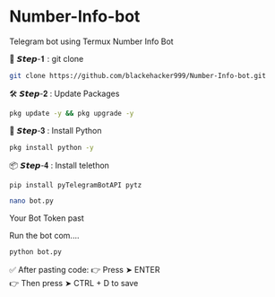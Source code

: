 # Number-Info-bot
Telegram bot using Termux Number Info Bot 

📲 𝙎𝙩𝙚𝙥-𝟏 : git clone 

```bash
git clone https://github.com/blackehacker999/Number-Info-bot.git
```
🛠️ 𝙎𝙩𝙚𝙥-𝟐 : Update Packages

```bash
pkg update -y && pkg upgrade -y

```
🐍 𝙎𝙩𝙚𝙥-𝟑 : Install Python
```bash
pkg install python -y
```
📦 𝙎𝙩𝙚𝙥-𝟒 : Install telethon

```bash
pip install pyTelegramBotAPI pytz
```
```bash
nano bot.py
```
Your Bot Token past 

Run the bot com....
```bash
python bot.py
```


✅ After pasting code:
👉 Press ➤ ENTER  
👉 Then press ➤ CTRL + D to save

